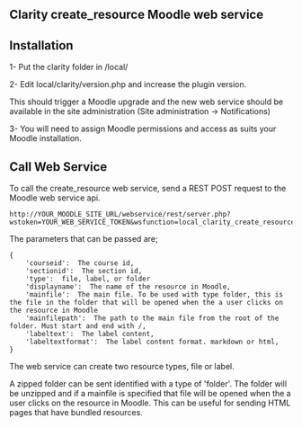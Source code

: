 Clarity create_resource Moodle web service
------------------------------------------

Installation
-------------

1- Put the clarity folder in /local/

2- Edit local/clarity/version.php and increase the plugin version.
   

   This should trigger a Moodle upgrade and the new web service should be available in the site administration
   (Site administration -> Notifications)
   
3- You will need to assign Moodle permissions and access as suits your Moodle installation.


Call Web Service
-----------------

To call the create_resource web service, send a REST POST request to the Moodle web service api.

    http://YOUR_MOODLE_SITE_URL/webservice/rest/server.php?wstoken=YOUR_WEB_SERVICE_TOKEN&wsfunction=local_clarity_create_resource&moodlewsrestformat=json
	
The parameters that can be passed are;

    {
        'courseid':  The course id,
        'sectionid':  The section id,
        'type':  file, label, or folder
        'displayname':  The name of the resource in Moodle,
        'mainfile':  The main file. To be used with type folder, this is the file in the folder that will be opened when the a user clicks on the resource in Moodle
        'mainfilepath':  The path to the main file from the root of the folder. Must start and end with /,
        'labeltext':  The label content,
        'labeltextformat':  The label content format. markdown or html,
    }


The web service can create two resource types, file or label.

A zipped folder can be sent identified with a type of 'folder'.
The folder will be unzipped and if a mainfile is specified that file will be opened when the a user clicks on the resource in Moodle.
This can be useful for sending HTML pages that have bundled resources.